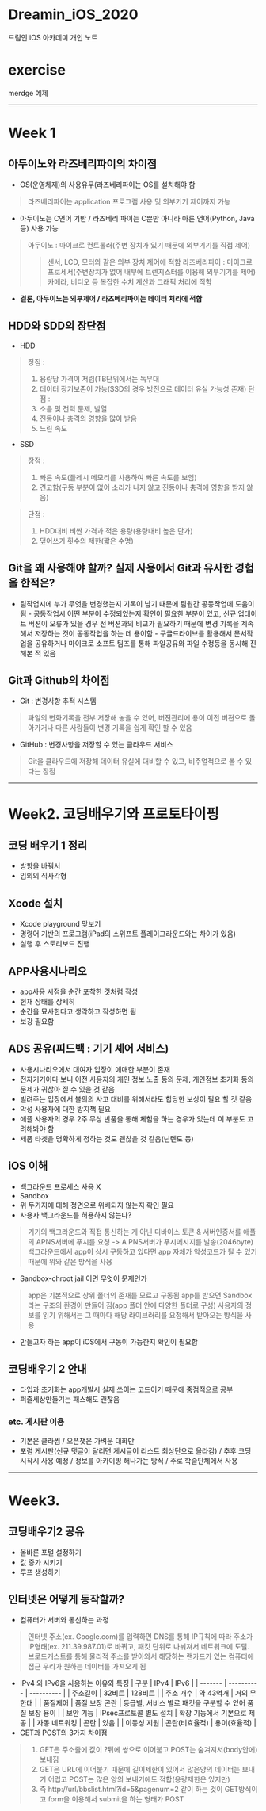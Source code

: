 # Dreamin_iOS_2020
드림인 iOS 아카데미 개인 노트


# exercise
merdge 예제


---

# Week 1

## 아두이노와 라즈베리파이의 차이점
- OS(운영체제)의 사용유무(라즈베리파이는 OS를 설치해야 함
> 라즈베리파이는 application 프로그램 사용 및 외부기기 제어까지 가능
- 아두이노는 C언어 기반 / 라즈베리 파이는 C뿐만 아니라 아른 언어(Python, Java 등) 사용 가능
> 아두이노 : 마이크로 컨트롤러(주변 장치가 있기 때문에 외부기기를 직접 제어)
>> 센서, LCD, 모터와 같은 외부 장치 제어에 적함
> 라즈베리파이 : 마이크로 프로세서(주변장치가 없어 내부에 트렌지스터를 이용해 외부기기를 제어)
>> 카메라, 비디오 등 복잡한 수치 계산과 그래픽 처리에 적함
- **결론, 아두이노는 외부제어 / 라즈베리파이는 데이터 처리에 적합**



## HDD와 SDD의 장단점
- HDD
> 장점 : 
> 1. 용량당 가격이 저렴(TB단위에서는 독무대
> 1. 데이터 장기보존이 가능(SSD의 경우 방전으로 데이터 유실 가능성 존재)
> 단점 : 
> 1. 소음 및 전력 문제, 발열
> 1. 진동이나 충격의 영향을 많이 받음
> 1. 느린 속도

- SSD
> 장점 : 
> 1. 빠른 속도(플레시 메모리를 사용하여 빠른 속도를 보임)
> 1. 견고함(구동 부분이 없어 소리가 나지 않고 진동이나 충격에 영향을 받지 않음)

> 단점 : 
> 1. HDD대비 비싼 가격과 적은 용량(용량대비 높은 단가)
> 1. 덮어쓰기 횟수의 제한(짧은 수명)


## Git을 왜 사용해야 할까? 실제 사용에서 Git과 유사한 경험을 한적은?
- 팀작업시에 누가 무엇을 변경했는지 기록이 남기 때문에 팀원간 공동작업에 도움이 됨 - 공동작업시 어떤 부분이 수정되었는지 확인이 필요한 부분이 있고, 신규 업데이트 버젼이 오류가 있을 경우 전 버젼과의 비교가 필요하기 때문에 변경 기록을 계속해서 저장하는 것이 공동작업을 하는 데 용이함 - 구글드라이브를 활용해서 문서작업을 공유하거나 마이크로 소프트 팀즈를 통해 파일공유와 파일 수정등을 동시해 진해본 적 있음



## Git과 Github의 차이점
- Git : 변경사항 추적 시스템
> 파일의 변화기록을 전부 저장해 놓을 수 있어, 버젼관리에 용이
> 이전 버젼으로 돌아가거나 다른 사람들이 변경 기록을 쉽게 확인 할 수 있음
- GitHub : 변경사항을 저장할 수 있는 클라우드 서비스
> Git을 클라우드에 저장해 데이터 유실에 대비할 수 있고, 비주얼적으로 볼 수 있다는 장점



---



# Week2. 코딩배우기와 프로토타이핑

## 코딩 배우기  1 정리
- 방향을 바꿔서
- 임의의 직사각형


## Xcode 설치
- Xcode playground 맞보기
- 명령어 기반의 프로그램(iPad의 스위프트 플레이그라운드와는 차이가 있음)
- 실행 후 스토리보드 진행


## APP사용시나리오
- app사용 시점을 순간 포착한 것처럼 작성
- 현재 상태를 상세히
- 순간을 묘사한다고 생각하고 작성하면 됨
- 보강 필요함


## ADS 공유(피드백 : 기기 셰어 서비스)
- 사용시나리오에서 대여자 입장이 애매한 부분이 존재
- 전자기기이다 보니 이전 사용자의 개인 정보 노출 등의 문제, 개인정보 초기화 등의 문제가 귀찮아 질 수 있을 것 같음
- 빌려주는 입장에서 불의의 사고 대비를 위해서라도 합당한 보상이 필요 할 것 같음
- 악성 사용자에 대한 방지책 필요
- 애플 사용자의 경우 2주 무상 반품을 통해 체험을 하는 경우가 있는데 이 부분도 고려해봐야 함
- 제품 타겟을 명확하게 정하는 것도 괜찮을 것 같음(닌텐도 등)


## iOS 이해
- 백그라운드 프로세스 사용 X
- Sandbox
- 위 두가지에 대해 정면으로 위배되지 않는지 확인 필요
- 사용자 백그라운드를 허용하지 않는다?
> 기기의 백그라운드와 직접 통신하는 게 아닌 디바이스 토큰 & 서버인증서를 애플의 APNS서버에 푸시를 요청 -> A PNS서버가 푸시메시지를 발송(2046byte)
> 백그라운드에서 app이 상시 구동하고 있다면 app 자체가 악성코드가 될 수 있기 때문에 위와 같은 방식을 사용
- Sandbox-chroot jail 이면 무엇이 문제인가
> app은 기본적으로 상위 폴더의 존재를 모르고 구동됨
> app를 받으면 Sandbox라는 구조의 환경이 만들어 짐(app 폴더 안에 다양한 폴더로 구성)
> 사용자의 정보를 읽기 위해서는 그 때마다 해당 라이브러리를 요청해서 받아오는 방식을 사용
- 만들고자 하는 app이 iOS에서 구동이 가능한지 확인이 필요함


## 코딩배우기 2 안내 
- 타입과 초기화는 app개발시 실제 쓰이는 코드이기 때문에 중점적으로 공부
- 퍼즐세상만들기는 패스해도 괜찮음



### etc. 게시판 이용
- 기본은 클라썸 / 오픈챗은 가벼운 대화만
- 포럼 게시판(신규 댓글이 달리면 게시글이 리스트 최상단으로 올라감) / 추후 코딩 시작시 사용 예정 / 정보를 아카이빙 해나가는 방식 / 주로 학술단체에서 사용


---



# Week3.


## 코딩배우기2 공유
- 올바른 포털 설정하기
- 값 증가 시키기
- 루프 생성하기


## 인터넷은 어떻게 동작할까?
- 컴퓨터가 서버와 통신하는 과정
> 인터넷 주소(ex. Google.com)를 입력하면 DNS를 통해 IP규칙에 따라 주소가 IP형태(ex. 211.39.987.01)로 바뀌고, 패킷 단위로 나눠져서 네트워크에 도달.
> 브로드캐스트를 통해 물리적 주소를 받아와서 해당하는 랜카드가 있는 컴퓨터에 접근
> 우리가 원하는 데이터를 가져오게 됨
- IPv4 와 IPv6을 사용하는 이유와 특징
| 구분 | IPv4 | IPv6 |
| ------- | ---------- | ---------- |
| 주소길이 | 32비트 | 128비트 |
| 주소 개수 | 약 43억개 | 거의 무한대 |
| 품질제어 | 품질 보장 곤란 | 등급별, 서비스 별로 패킷을 구분할 수 있어 품질 보장 용이 |
| 보안 기능 | IPsec프로토콜 별도 설치 | 확장 기능에서 기본으로 제공 |
| 자동 네트워킹 | 곤란 | 있음 |
| 이동성 지원 | 곤란(비효율적) | 용이(효율적) |
- GET과 POST의 3가지 차이점
> 1) GET은 주소줄에 값이 ?뒤에 쌍으로 이어붙고 POST는 숨겨져서(body안에) 보내짐
> 2) GET은 URL에 이어붙기 때문에 길이제한이 있어서 많은양의 데이터는 보내기 어렵고 POST는 많은 양의 보내기에도 적합(용량제한은 있지만)
> 3) 즉 http://url/bbslist.html?id=5&pagenum=2 같이 하는 것이 GET방식이고 form을 이용해서 submit을 하는 형태가 POST
